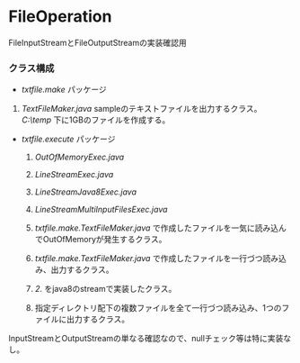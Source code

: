 # FileOperation
FileInputStreamとFileOutputStreamの実装確認用

### クラス構成
* *txtfile.make* パッケージ
 1. *TextFileMaker.java*
sampleのテキストファイルを出力するクラス。　*C:\temp* 下に1GBのファイルを作成する。  

* *txtfile.execute* パッケージ
  1. *OutOfMemoryExec.java*
  2. *LineStreamExec.java*
  3. *LineStreamJava8Exec.java*
  4. *LineStreamMultiInputFilesExec.java*
  
  
  1. *txtfile.make.TextFileMaker.java* で作成したファイルを一気に読み込んでOutOfMemoryが発生するクラス。
  2. *txtfile.make.TextFileMaker.java* で作成したファイルを一行づつ読み込み、出力するクラス。
  3. *2.* をjava8のstreamで実装したクラス。
  4. 指定ディレクトリ配下の複数ファイルを全て一行づつ読み込み、1つのファイルに出力するクラス。
  
InputStreamとOutputStreamの単なる確認なので、nullチェック等は特に実装なし。  
